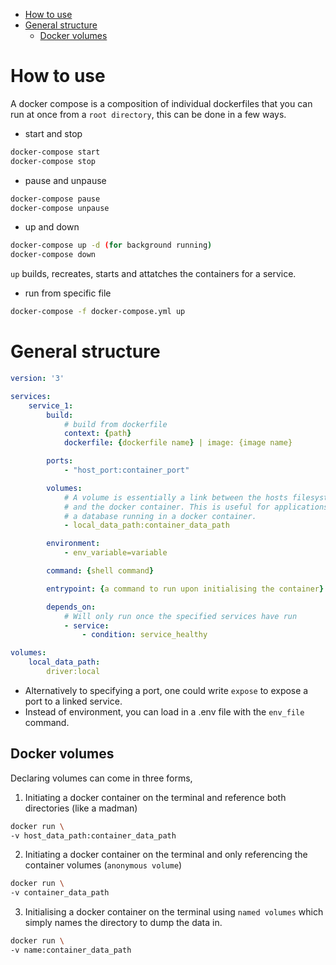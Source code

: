 - [How to use](#how-to-use)
- [General structure](#general-structure)
	- [Docker volumes](#docker-volumes)

# How to use

A docker compose is a composition of individual dockerfiles that you can run at once from a `root directory`, this can be done in a few ways.

- start and stop

```sh
docker-compose start
docker-compose stop
```

- pause and unpause

```sh
docker-compose pause
docker-compose unpause
```

- up and down

```sh
docker-compose up -d (for background running)
docker-compose down
```

`up` builds, recreates, starts and attatches the containers for a service.

- run from specific file

```sh
docker-compose -f docker-compose.yml up
```

# General structure

```yml
version: '3'

services:
	service_1:
		build:
			# build from dockerfile
			context: {path}
			dockerfile: {dockerfile name} | image: {image name}

		ports:
			- "host_port:container_port"

		volumes:
			# A volume is essentially a link between the hosts filesystem
			# and the docker container. This is useful for applications like
			# a database running in a docker container.
			- local_data_path:container_data_path

		environment:
			- env_variable=variable

		command: {shell command}

		entrypoint: {a command to run upon initialising the container}

		depends_on:
			# Will only run once the specified services have run
			- service:
				- condition: service_healthy

volumes:
	local_data_path:
		driver:local
```

- Alternatively to specifying a port, one could write `expose` to expose a port to a linked service.
- Instead of environment, you can load in a .env file with the `env_file` command.

## Docker volumes

Declaring volumes can come in three forms,

1. Initiating a docker container on the terminal and reference both directories (like a madman)

```sh
docker run \
-v host_data_path:container_data_path
```

2. Initiating a docker container on the terminal and only referencing the container volumes (`anonymous volume`)

```sh
docker run \
-v container_data_path
```

3. Initialising a docker container on the terminal using `named volumes` which simply names the directory to dump the data in.

```sh
docker run \
-v name:container_data_path
```
